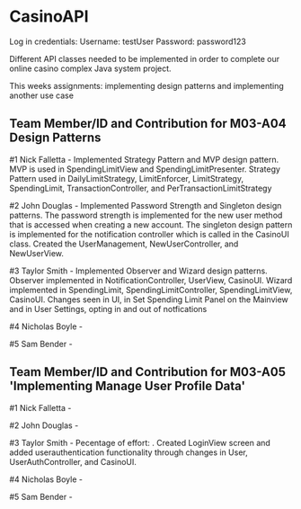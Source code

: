 # CasinoAPI
Log in credentials:
Username: testUser
Password: password123

Different API classes needed to be implemented in order to complete our online casino complex Java system project.

This weeks assignments: implementing design patterns and implementing another use case

## Team Member/ID and Contribution for M03-A04 Design Patterns

#1 Nick Falletta - Implemented Strategy Pattern and MVP design pattern. MVP is used in SpendingLimitView and SpendingLimitPresenter. Strategy Pattern used in DailyLimitStrategy, LimitEnforcer, LimitStrategy, SpendingLimit, TransactionController, and PerTransactionLimitStrategy

#2 John Douglas - Implemented Password Strength and Singleton design patterns. The password strength is implemented for the new user method that is accessed when creating a new account. The singleton design pattern is implemented for the notification controller which is called in the CasinoUI class. Created the UserManagement, NewUserController, and NewUserView.

#3 Taylor Smith - Implemented Observer and Wizard design patterns. Observer implemented in NotificationController, UserView, CasinoUI. Wizard implemented in SpendingLimit, SpendingLimitController, SpendingLimitView, CasinoUI. Changes seen in UI, in Set Spending Limit Panel on the Mainview and in User Settings, opting in and out of notfications

#4 Nicholas Boyle -

#5 Sam Bender -

## Team Member/ID and Contribution for M03-A05 'Implementing Manage User Profile Data'

#1 Nick Falletta -

#2 John Douglas -

#3 Taylor Smith - Pecentage of effort: . Created LoginView screen and added userauthentication functionality through changes in User, UserAuthController, and CasinoUI.

#4 Nicholas Boyle -

#5 Sam Bender -
